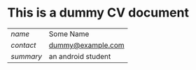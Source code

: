 # This is a dummy CV document
|||
|--|--|
|*name*|Some Name|
|*contact*|dummy@example.com|
|*summary*|an android student|